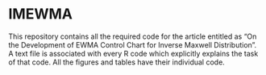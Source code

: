 # IMEWMA
This repository contains all the required code for the article entitled as “On the Development of EWMA Control Chart for Inverse Maxwell Distribution”. A text file is associated with every R code which explicitly explains the task of that code. All the figures and tables have their individual code.

